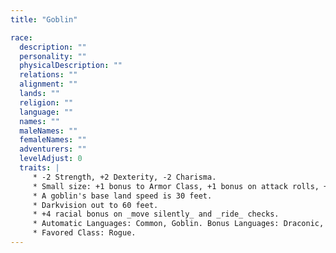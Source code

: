 ```yaml
---
title: "Goblin"

race:
  description: ""
  personality: ""
  physicalDescription: ""
  relations: ""
  alignment: ""
  lands: ""
  religion: ""
  language: ""
  names: ""
  maleNames: ""
  femaleNames: ""
  adventurers: ""
  levelAdjust: 0
  traits: |
     * -2 Strength, +2 Dexterity, -2 Charisma.
     * Small size: +1 bonus to Armor Class, +1 bonus on attack rolls, +4 bonus on _hide_ checks, -4 penalty on grapple checks, lifting and carrying limits &#190; those of Medium characters.
     * A goblin's base land speed is 30 feet.
     * Darkvision out to 60 feet.
     * +4 racial bonus on _move silently_ and _ride_ checks.
     * Automatic Languages: Common, Goblin. Bonus Languages: Draconic, Elven, Giant, Gnoll, Orc.
     * Favored Class: Rogue.
---
```

